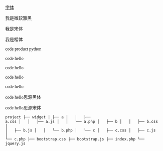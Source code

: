 [字体](https://www.zhangxinxu.com/wordpress/2017/03/css-font-family-chinese-english/)

<p><font face="微软雅黑">我是微软雅黑</font></p>
<p><font face="宋体">我是宋体</font></p>
<p><font face="楷体">我是楷体</font></p>
<p><font face="思源字体">code product python</font></p>
<p><font face='KaiGenGothicSC-Light'>code hello</font></p>

<p><font face='STXingkai'>code hello</font></p>
<p><font face='STXinwei'>code hello</font></p>
<p><font face='STLiti'>code hello</font></p>
<p><font face='Source Han Sans CN'>code hello思源黑体</font></p>
<p><font face='Source Han Serif SC'>code hello思源宋体</font></p>

<code class="has-numbering">project
    ├── widget
    │   ├── a
    │&nbsp;&nbsp; │&nbsp;&nbsp; ├── a.css
    │&nbsp;&nbsp; │&nbsp;&nbsp; ├── a.js
    │&nbsp;&nbsp; │&nbsp;&nbsp; └── a.php
    │&nbsp;&nbsp; ├── b
    │&nbsp;&nbsp; │&nbsp;&nbsp; ├── b.css
    │&nbsp;&nbsp; │&nbsp;&nbsp; ├── b.js
    │&nbsp;&nbsp; │&nbsp;&nbsp; └── b.php
    │&nbsp;&nbsp; └── c
    │&nbsp;&nbsp;     ├── c.css
    │&nbsp;&nbsp;     ├── c.js
    │&nbsp;&nbsp;     └── c.php
    ├── bootstrap.css
    ├── bootstrap.js
    ├── index.php
    └── jquery.js
</code>

